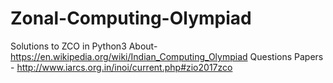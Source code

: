 # Zonal-Computing-Olympiad
Solutions to ZCO in Python3
About- https://en.wikipedia.org/wiki/Indian_Computing_Olympiad
Questions Papers - http://www.iarcs.org.in/inoi/current.php#zio2017zco
